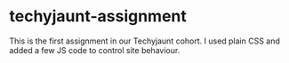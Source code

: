 # techyjaunt-assignment
This is the first assignment in our Techyjaunt cohort. I used plain CSS and added a few JS code to control site behaviour.
